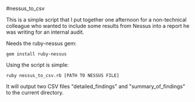 #nessus_to_csv

This is a simple script that I put together one afternoon for a non-technical colleague who wanted to include some results from Nessus into a report he was writing for an internal audit.

Needs the ruby-nessus gem:

`gem install ruby-nessus`

Using the script is simple:

`ruby nessus_to_csv.rb [PATH TO NESSUS FILE]`

It will output two CSV files "detailed_findings" and "summary_of_findings" to the current directory.